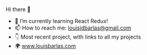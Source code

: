Hi there 👋

- 🔭 I’m currently learning React Redux!
- 📫 How to reach me: louisjdbarlas@gmail.com
- 👇 Most recent project, with links to all my projects
- 🌍 www.louisbarlas.com

